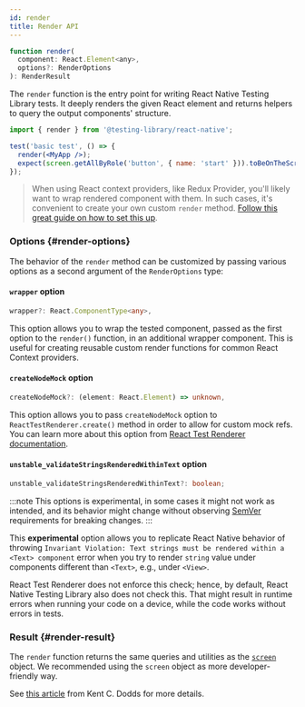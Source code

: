 ```yaml
---
id: render
title: Render API
---
```


```jsx
function render(
  component: React.Element<any>,
  options?: RenderOptions
): RenderResult
```

The `render` function is the entry point for writing React Native Testing Library tests. It deeply renders the given React element and returns helpers to query the output components' structure.

```jsx
import { render } from '@testing-library/react-native';

test('basic test', () => {
  render(<MyApp />);
  expect(screen.getAllByRole('button', { name: 'start' })).toBeOnTheScreen();
});
```

> When using React context providers, like Redux Provider, you'll likely want to wrap rendered component with them. In such cases, it's convenient to create your own custom `render` method. [Follow this great guide on how to set this up](https://testing-library.com/docs/react-testing-library/setup#custom-render).

### Options {#render-options}

The behavior of the `render` method can be customized by passing various options as a second argument of the `RenderOptions` type:

#### `wrapper` option

```ts
wrapper?: React.ComponentType<any>,
```

This option allows you to wrap the tested component, passed as the first option to the `render()` function, in an additional wrapper component. This is useful for creating reusable custom render functions for common React Context providers.

#### `createNodeMock` option

```ts
createNodeMock?: (element: React.Element) => unknown,
```

This option allows you to pass `createNodeMock` option to `ReactTestRenderer.create()` method in order to allow for custom mock refs. You can learn more about this option from [React Test Renderer documentation](https://reactjs.org/docs/test-renderer.html#ideas).

#### `unstable_validateStringsRenderedWithinText` option

```ts
unstable_validateStringsRenderedWithinText?: boolean;
```

:::note
This options is experimental, in some cases it might not work as intended, and its behavior might change without observing [SemVer](https://semver.org/) requirements for breaking changes.
:::

This **experimental** option allows you to replicate React Native behavior of throwing `Invariant Violation: Text strings must be rendered within a <Text> component` error when you try to render `string` value under components different than `<Text>`, e.g., under `<View>`.

React Test Renderer does not enforce this check; hence, by default, React Native Testing Library also does not check this. That might result in runtime errors when running your code on a device, while the code works without errors in tests.

### Result {#render-result}

The `render` function returns the same queries and utilities as the [`screen`](screen) object. We recommended using the `screen` object as more developer-friendly way.

See [this article](https://kentcdodds.com/blog/common-mistakes-with-react-testing-library#not-using-screen) from Kent C. Dodds for more details.
